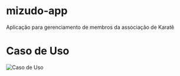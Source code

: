 # mizudo-app
Aplicação para gerenciamento de membros da associação de Karatê


# Caso de Uso

![Caso de Uso](http://www.plantuml.com/plantuml/proxy?cache=no&src=https://raw.githubusercontent.com/MatheusSouzaPereira/mizudo-app/main/usecases.puml)